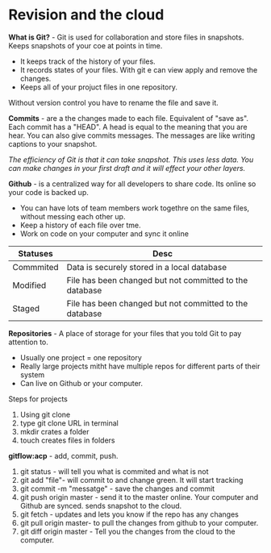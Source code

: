 # Revision and the cloud

**What is Git?** - Git is used for collaboration and store files in snapshots. Keeps snapshots of your coe at points in time.

* It keeps track of the history of your files.
* It records states of your files. With git e can view apply and remove the changes.
* Keeps all of your projuct files in one repository.

Without version control you have to rename the file and save it.

**Commits** - are a the changes made to each file. Equivalent of "save as". Each commit has a "HEAD". A head is equal to the meaning that you are hear. You can also give commits messages. The messages are like writing captions to your snapshot.


*The efficiency of Git is that it can take snapshot. This uses less data. You can make changes in your first draft and it will effect your other layers.*

**Github** - is a centralized way for all developers to share code. Its online so your code is backed up.
* You can have lots of team members work togethre on the same files, without messing each other up.
* Keep a history of each file over tme.
* Work on code on your computer and sync it online

Statuses|Desc
---- | -----
Commmited| Data is securely stored in a local database
Modified| File has been changed but not committed to the database
Staged| File has been changed but not committed to the database

**Repositories** - A place of storage for your files that you told Git to pay attention to.
* Usually one project = one repository
* Really large projects mitht have multiple repos for different parts of their system
* Can live on Github or your computer.

Steps for projects
1. Using git clone
2. type git clone URL in terminal
3. mkdir crates a folder
4. touch creates files in folders

**gitflow:acp** - add, commit, push.
1. git status - will tell you what is commited and what is not
2. git add "file"- will commit to and change green. It will start tracking
3. git commit -m "messatge" - save the changes and commit
4. git push origin master - send it to the master online. Your computer and Github are synced. sends snapshot to the cloud.
5. git fetch - updates and lets you know if the repo has any changes
6. git pull origin master- to pull the changes from github to your computer. 
7. git diff origin master - Tell you the changes from the cloud to the computer. 






